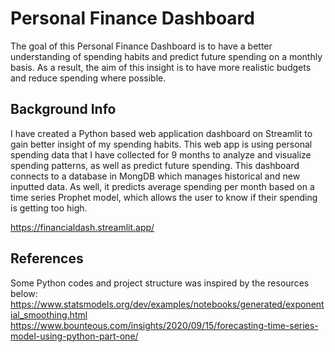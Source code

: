 # Personal Finance Dashboard 

The goal of this Personal Finance Dashboard is to have a better understanding of spending habits and predict future spending on a monthly basis. As a result, the aim of this insight is to have more realistic budgets and reduce spending where possible.

## Background Info

I have created a Python based web application dashboard on Streamlit to gain better insight of my spending habits. This web app is using personal spending data that I have collected for 9 months to analyze and visualize spending patterns, as well as predict future spending. This dashboard connects to a database in MongDB which manages historical and new inputted data. As well, it predicts average spending per month based on a time series Prophet model, which allows the user to know if their spending is getting too high.   

https://financialdash.streamlit.app/

## References 

Some Python codes and project structure was inspired by the resources below: 
https://www.statsmodels.org/dev/examples/notebooks/generated/exponential_smoothing.html
https://www.bounteous.com/insights/2020/09/15/forecasting-time-series-model-using-python-part-one/
